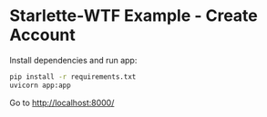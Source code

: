 # Starlette-WTF Example - Create Account

Install dependencies and run app:

```sh
pip install -r requirements.txt
uvicorn app:app
```

Go to [http://localhost:8000/](http://localhost:8000)
